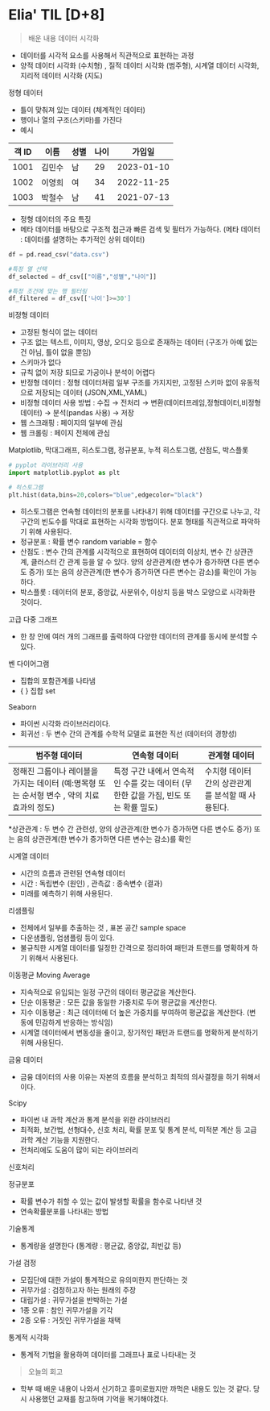 Elia' TIL [D+8]
===
>배운 내용
데이터 시각화 

- 데이터를 시각적 요소를 사용해서 직관적으로 표현하는 과정
- 양적 데이터 시각화 (수치형) , 질적 데이터 시각화 (범주형), 시계열 데이터 시각화, 지리적 데이터 시각화 (지도)

정형 데이터

- 틀이 맞춰져 있는 데이터 (체계적인 데이터)
- 행이나 열의 구조(스키마)를 가진다
- 예시

| 객 ID | 이름 | 성별 | 나이 | 가입일 |
| --- | --- | --- | --- | --- |
| 1001 | 김민수 | 남 | 29 | 2023-01-10 |
| 1002 | 이영희 | 여 | 34 | 2022-11-25 |
| 1003 | 박철수 | 남 | 41 | 2021-07-13 |
- 정형 데이터의 주요 특징
- 메타 데이터를 바탕으로 구조적 접근과 빠른 검색 및 필터가 가능하다. (메타 데이터 : 데이터를 설명하는 추가적인 상위 데이터)

```python
df = pd.read_csv("data.csv")

#특정 열 선택
df_selected = df_csv[["이름","성별","나이"]]

#특정 조건에 맞는 행 필터링 
df_filtered = df_csv[['나이']>=30']
```

비정형 데이터

- 고정된 형식이 없는 데이터
- 구조 없는 텍스트, 이미지, 영상, 오디오 등으로 존재하는 데이터 (구조가 아예 없는 건 아님, 틀이 없을 뿐임)
- 스키마가 없다
- 규칙 없이 저장 되므로 가공이나 분석이 어렵다
- 반정형 데이터 : 정형 데이터처럼 일부 구조를 가지지만, 고정된 스키마 없이 유동적으로 저장되는 데이터 (JSON,XML,YAML)
- 비정형 데이터 사용 방법 : 수집 → 전처리 → 변환(데이터프레임,정형데이터,비정형데이터) → 분석(pandas 사용) → 저장
- 웹 스크래핑 : 페이지의 일부에 관심
- 웹 크롤링 : 페이지 전체에 관심

Matplotlib, 막대그래프, 히스토그램, 정규분포, 누적 히스토그램,
산점도, 박스플롯

```python
# pyplot 라이브러리 사용
import matplotlib.pyplot as plt

# 히스토그램
plt.hist(data,bins=20,colors="blue",edgecolor="black")
```

- 히스토그램은 연속형 데이터의 분포를 나타내기 위해 데이터를 구간으로 나누고, 각 구간의 빈도수를 막대로 표현하는 시각화 방법이다. 분포 형태를 직관적으로 파악하기 위해 사용된다.
- 정규분포 : 확률 변수 random variable = 함수
- 산점도 : 변수 간의 관계를 시각적으로 표현하여 데이터의 이상치, 변수 간 상관관계, 클러스터 간 관계 등을 알 수 있다. 양의 상관관계(한 변수가 증가하면 다른 변수도 증가) 또는 음의 상관관계(한 변수가 증가하면 다른 변수는 감소)를 확인이 가능하다.
- 박스플롯 : 데이터의 분포, 중앙값, 사분위수, 이상치 등을 박스 모양으로 시각화한 것이다.

고급 다중 그래프

- 한 창 안에 여러 개의 그래프를 출력하여 다양한 데이터의 관계를 동시에 분석할 수 있다.

벤 다이어그램

- 집합의 포함관계를 나타냄
- { } 집합 set

Seaborn

- 파이썬 시각화 라이브러리이다.
- 회귀선 : 두 변수 간의 관계를 수학적 모델로 표현한 직선 (데이터의 경향성)

| 범주형 데이터 | 연속형 데이터 | 관계형 데이터 |
| --- | --- | --- |
| 정해진 그룹이나 레이블을 가지는 데이터 (예:명목형 또는 순서형 변수 , 약의 치료 효과의 정도) | 특정 구간 내에서 연속적인 수를 갖는 데이터 (무한한 값을 가짐, 빈도 또는 확률 밀도) | 수치형 데이터 간의 상관관계를 분석할 때 사용된다. |

*상관관계 : 두 변수 간 관련성, 양의 상관관계(한 변수가 증가하면 다른 변수도 증가) 또는 음의 상관관계(한 변수가 증가하면 다른 변수는 감소)를 확인

시계열 데이터

- 시간의 흐름과 관련된 연속형 데이터
- 시간 : 독립변수 (원인) , 관측값 : 종속변수 (결과)
- 미래를 예측하기 위해 사용된다.

리샘플링

- 전체에서 일부를 추출하는 것 , 표본 공간 sample space
- 다운샘플링, 업샘플링 등이 있다.
- 불규칙한 시계열 데이터를 일정한 간격으로 정리하여 패턴과 트랜드를 명확하게 하기 위해서 사용된다.

이동평균 Moving Average

- 지속적으로 유입되는 일정 구간의 데이터 평균값을 계산한다.
- 단순 이동평균 : 모든 값을 동일한 가중치로 두어 평균값을 계산한다.
- 지수 이동평균 : 최근 데이터에 더 높은 가중치를 부여하여 평균값을 계산한다. (변동에 민감하게 반응하는 방식임)
- 시계열 데이터에서 변동성을 줄이고, 장기적인 패턴과 트랜드를 명확하게 분석하기 위해 사용된다.

금융 데이터 

- 금융 데이터의 사용 이유는 자본의 흐름을 분석하고 최적의 의사결정을 하기 위해서 이다.

Scipy

- 파이썬 내 과학 계산과 통계 분석을 위한 라이브러리
- 최적화, 보간법, 선형대수, 신호 처리, 확률 분포 및 통계 분석, 미적분 계산 등 고급 과학 계산 기능을 지원한다.
- 전처리에도 도움이 많이 되는 라이브러리

신호처리

정규분포

- 확률 변수가 취할 수 있는 값이 발생할 확률을 함수로 나타낸 것
- 연속확률분포를 나타내는 방법

기술통계

- 통계량을 설명한다 (통계량 : 평균값, 중앙값, 최빈값 등)

가설 검정

- 모집단에 대한 가설이 통계적으로 유의미한지 판단하는 것
- 귀무가설 : 검정하고자 하는 원래의 주장
- 대립가설 : 귀무가설을 반박하는 가설
- 1종 오류 : 참인 귀무가설을 기각
- 2종 오류 : 거짓인 귀무가설을 채택

통계적 시각화

- 통계적 기법을 활용하여 데이터를 그래프나 표로 나타내는 것

>오늘의 회고
- 학부 때 배운 내용이 나와서 신기하고 흥미로웠지만 까먹은 내용도 있는 것 같다. 당시 사용했던 교재를 참고하며 기억을 복기해야겠다.
